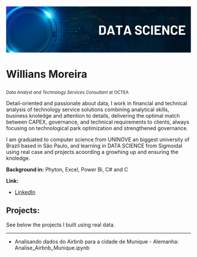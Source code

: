 <p align="center">
<img src="Banner.png" >
</p>

# Willians Moreira
<sub>*Data Analyst and Technology Services Consultant* at OCTEA </sub>

Detail-oriented and passionate about data, I work in financial and technical analysis of technology service solutions combining analytical skills, business knoledge and attention to details, delivering the optimal match between CAPEX, governance, and technical requirements to clients, always focusing on technological park optimization and strengthened governance.

I am graduated to computer science from UNINOVE an biggest university of Brazil based in São Paulo, and learning in DATA SCIENCE from Sigmoidal using real case and projects acoording  a growhing  up and ensuring the knoledge.

**Background in:** Phyton, Excel, Power Bi, C# and C

**Link:**
* [LinkedIn](https://www.linkedin.com/in/willianssmoreira)

## Projects:

See below the projects I built using real data.

---

* Analisando dados do Airbnb para a cidade de Munique - Alemanha: Analise_Airbnb_Munique.ipynb
